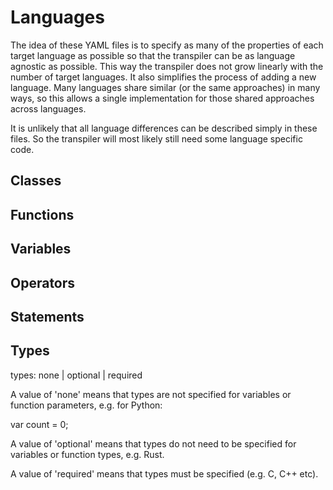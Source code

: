 # Languages

The idea of these YAML files is to specify as many of the properties of each
target language as possible so that the transpiler can be as language agnostic as possible. This way the transpiler does not grow linearly with the number of target languages. It also simplifies the process of adding a new language. Many languages share similar (or the same approaches) in many ways, so this allows a single implementation for those shared approaches across languages.

It is unlikely that all language differences can be described simply in these files. So the transpiler will most likely still need some language specific code.

## Classes

## Functions

## Variables

## Operators

## Statements

## Types

types: none | optional | required

A value of 'none' means that types are not specified for variables or function parameters, e.g. for Python:

var count = 0;

A value of 'optional' means that types do not need to be specified for variables or function types, e.g. Rust.

A value of 'required' means that types must be specified (e.g. C, C++ etc).
